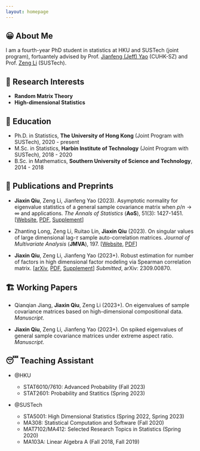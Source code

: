 ```yaml
---
layout: homepage
---
```


## 😀 About Me

I am a fourth-year PhD student in statistics at HKU and SUSTech (joint program), fortuantely advised by Prof. [Jianfeng (Jeff) Yao](https://jianfengyao.wordpress.com/) (CUHK-SZ) and Prof. [Zeng Li](https://sites.google.com/site/zenglihku/zeng-li-%E6%9D%8E%E6%9B%BE) (SUSTech). 

## 🧐 Research Interests

- **Random Matrix Theory** 
- **High-dimensional Statistics** 

## 🏫 Education

- Ph.D. in Statistics, **The University of Hong Kong** (Joint Program with SUSTech), 2020 - present
- M.Sc. in Statistics, **Harbin Institute of Technology** (Joint Program with SUSTech), 2018 - 2020
- B.Sc. in Mathematics, **Southern University of Science and Technology**, 2014 - 2018

## 📝 Publications and Preprints

- **Jiaxin Qiu**, Zeng Li, Jianfeng Yao (2023). Asymptotic normality for eigenvalue statistics of a general sample covariance matrix when $p/n\to \infty$ and applications. *The Annals of Statistics* (**AoS**), 51(3): 1427-1451. [[Website](https://doi.org/10.1214/23-AOS2300), [PDF](/assets/files/papers/2023-AoS-main.pdf), [Supplement](/assets/files/papers/2023-AoS-supp.pdf)]

- Zhanting Long, Zeng Li, Ruitao Lin, **Jiaxin Qiu** (2023). On singular values of large dimensional lag-$\tau$ sample auto-correlation matrices. *Journal of Multivariate Analysis* (**JMVA**), 197. [[Website](https://doi.org/10.1016/j.jmva.2023.105205), [PDF](/assets/files/papers/2023-JMVA.pdf)]

- **Jiaxin Qiu**, Zeng Li, Jianfeng Yao (2023+). Robust estimation for number of factors in high dimensional factor modeling via Spearman correlation matrix. [[arXiv](https://arxiv.org/abs/2309.00870), [PDF](/assets/files/papers/2023-Spearman-main.pdf), [Supplement](/assets/files/papers/2023-Spearman-supp.pdf)] *Submitted*, arXiv: 2309.00870.

## 🏗️ Working Papers

- Qianqian Jiang, **Jiaxin Qiu**, Zeng Li (2023+). On eigenvalues of sample covariance matrices based on high-dimensional compositional data. *Manuscript*.

- **Jiaxin Qiu**, Zeng Li, Jianfeng Yao (2023+). On spiked eigenvalues of general sample covariance matrices under extreme aspect ratio. *Manuscript*.

## 😴 Teaching Assistant 

- @HKU
  - STAT6010/7610: Advanced Probability (Fall 2023)
  - STAT2601: Probability and Statitics (Spring 2023)

- @SUSTech
  - STA5001: High Dimensional Statistics (Spring 2022, Spring 2023)
  - MA308: Statistical Computation and Software (Fall 2020)
  - MAT7102/MA412: Selected Research Topics in Statistics (Spring 2020)
  - MA103A: Linear Algebra A (Fall 2018, Fall 2019)

